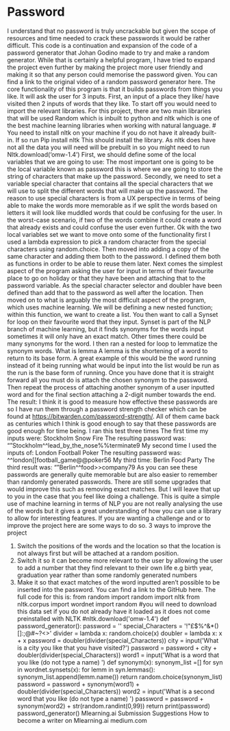 # Password

I understand that no password is truly uncrackable but given the scope of resources and time needed to crack these passwords it would be rather difficult.
This code is a continuation and expansion of the code of a password generator that Johan Godino made to try and make a random generator. While that is certainly a helpful program, I have tried to expand the project even further by making the project more user friendly and making it so that any person could memorise the password given. You can find a link to the original video of a random password generator here.
The core functionality of this program is that it builds passwords from things you like. It will ask the user for 3 inputs. First, an input of a place they like/ have visited then 2 inputs of words that they like.
To start off you would need to import the relevant libraries.
For this project, there are two main libraries that will be used
Random which is inbuilt to python and nltk which is one of the best machine learning libraries when working with natural language. #
You need to install nltk on your machine if you do not have it already built-in. If so run
Pip install nltk
This should install the library. As nltk does have not all the data you will need will be prebuilt in so you might need to run
Nltk.download(‘omw-1.4’)
First, we should define some of the local variables that we are going to use:
The most important one is going to be the local variable known as password this is where we are going to store the string of characters that make up the password.
Secondly, we need to set a variable special character that contains all the special characters that we will use to split the different words that will make up the password. The reason to use special characters is from a UX perspective in terms of being able to make the words more memorable as if we split the words based on letters it will look like muddled words that could be confusing for the user. In the worst-case scenario, if two of the words combine it could create a word that already exists and could confuse the user even further.
Ok with the two local variables set we want to move onto some of the functionality first I used a lambda expression to pick a random character from the special characters using random.choice. Then moved into adding a copy of the same character and adding them both to the password. I defined them both as functions in order to be able to reuse them later.
Next comes the simplest aspect of the program asking the user for input in terms of their favourite place to go on holiday or that they have been and attaching that to the password variable. As the special character selector and doubler have been defined than add that to the password as well after the location.
Then moved on to what is arguably the most difficult aspect of the program, which uses machine learning. We will be defining a new nested function; within this function, we want to create a list. You then want to call a Synset for loop on their favourite word that they input. Synset is part of the NLP branch of machine learning, but it finds synonyms for the words input sometimes it will only have an exact match. Other times there could be many synonyms for the word. I then ran a nested for loop to lemmatize the synonym words.
What is lemma
A lemma is the shortening of a word to return to its base form. A great example of this would be the word running instead of it being running what would be input into the list would be run as the run is the base form of running.
Once you have done that it is straight forward all you must do is attach the chosen synonym to the password. Then repeat the process of attaching another synonym of a user inputted word and for the final section attaching a 2-digit number towards the end.
The result:
I think it is good to measure how effective these passwords are so I have run them through a password strength checker which can be found at https://bitwarden.com/password-strength/. All of them came back as centuries which I think is good enough to say that these passwords are good enough for time being.
I ran this test three times
The first time my inputs were:
Stockholm
Snow
Fire
The resulting password was:
“”Stockholm^^lead_by_the_nose%%terminate9
My second time I used the inputs of:
London
Football
Poker
The resulting password was:
^^london[[football_game@@poker56
My third time:
Berlin
Food
Party
The third result was:
“”Berlin^^food>>company79
As you can see these passwords are generally quite memorable but are also easier to remember than randomly generated passwords. There are still some upgrades that would improve this such as removing exact matches. But I will leave that up to you in the case that you feel like doing a challenge.
This is quite a simple use of machine learning in terms of NLP you are not really analysing the use of the words but it gives a great understanding of how you can use a library to allow for interesting features.
If you are wanting a challenge and or to improve the project here are some ways to do so.
3 ways to improve the project
1. Switch the positions of the words and the location so that the location is not always first but will be attached at a random position.
2. Switch it so it can become more relevant to the user by allowing the user to add a number that they find relevant to their own life e.g birth year, graduation year rather than some randomly generated numbers
3. Make it so that exact matches of the word inputted aren’t possible to be inserted into the password.
You can find a link to the GitHub here.
The full code for this is:
from random import random
import nltk
from nltk.corpus import wordnet
import random
#you will need to download this data set if you do not already have it loaded as it does not come preinstalled with NLTK
#nltk.download('omw-1.4')
def password_generator():
password = ''
special_Characters  = '!"£$%^&*()[]:;@#~?<>'
divider = lambda x: random.choice(x)
doubler = lambda x: x + x
password = doubler(divider(special_Characters))
city = input('What is a city you like that you have visited?')
password = password + city + doubler(divider(special_Characters))
word1 = input('What is a word that you like (do not type a name) ')
def synonym(x):
synonym_list =[]
for syn in wordnet.synsets(x):
for lemm in syn.lemmas():
synonym_list.append(lemm.name())
return random.choice(synonym_list)
password = password + synonym(word1) + doubler(divider(special_Characters))
word2 = input('What is a second word that you like (do not type a name) ')
password = password + synonym(word2) + str(random.randint(0,99))
return print(password)
password_generator()
Mlearning.ai Submission Suggestions
How to become a writer on Mlearning.ai
medium.com
